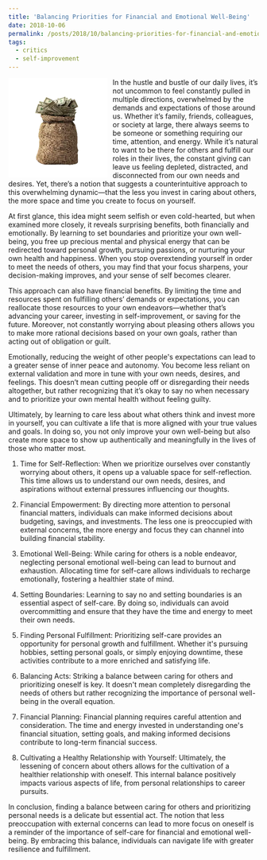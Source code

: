 ```yaml
---
title: 'Balancing Priorities for Financial and Emotional Well-Being'
date: 2018-10-06
permalink: /posts/2018/10/balancing-priorities-for-financial-and-emotional-well-being/
tags:
  - critics
  - self-improvement
---
```


<img width="200" alt="money" src="/images/posts/balancing-priorities-for-financial-and-emotional-well-being.webp" style="float: left; margin-right: 10px;" /> In the hustle and bustle of our daily lives, it’s not uncommon to feel constantly pulled in multiple directions, overwhelmed by the demands and expectations of those around us. Whether it’s family, friends, colleagues, or society at large, there always seems to be someone or something requiring our time, attention, and energy. While it’s natural to want to be there for others and fulfill our roles in their lives, the constant giving can leave us feeling depleted, distracted, and disconnected from our own needs and desires. Yet, there’s a notion that suggests a counterintuitive approach to this overwhelming dynamic—that the less you invest in caring about others, the more space and time you create to focus on yourself.

At first glance, this idea might seem selfish or even cold-hearted, but when examined more closely, it reveals surprising benefits, both financially and emotionally. By learning to set boundaries and prioritize your own well-being, you free up precious mental and physical energy that can be redirected toward personal growth, pursuing passions, or nurturing your own health and happiness. When you stop overextending yourself in order to meet the needs of others, you may find that your focus sharpens, your decision-making improves, and your sense of self becomes clearer.

This approach can also have financial benefits. By limiting the time and resources spent on fulfilling others’ demands or expectations, you can reallocate those resources to your own endeavors—whether that’s advancing your career, investing in self-improvement, or saving for the future. Moreover, not constantly worrying about pleasing others allows you to make more rational decisions based on your own goals, rather than acting out of obligation or guilt.

Emotionally, reducing the weight of other people's expectations can lead to a greater sense of inner peace and autonomy. You become less reliant on external validation and more in tune with your own needs, desires, and feelings. This doesn’t mean cutting people off or disregarding their needs altogether, but rather recognizing that it’s okay to say no when necessary and to prioritize your own mental health without feeling guilty.

Ultimately, by learning to care less about what others think and invest more in yourself, you can cultivate a life that is more aligned with your true values and goals. In doing so, you not only improve your own well-being but also create more space to show up authentically and meaningfully in the lives of those who matter most.

1. Time for Self-Reflection:
When we prioritize ourselves over constantly worrying about others, it opens up a valuable space for self-reflection. This time allows us to understand our own needs, desires, and aspirations without external pressures influencing our thoughts.

2. Financial Empowerment:
By directing more attention to personal financial matters, individuals can make informed decisions about budgeting, savings, and investments. The less one is preoccupied with external concerns, the more energy and focus they can channel into building financial stability.

3. Emotional Well-Being:
While caring for others is a noble endeavor, neglecting personal emotional well-being can lead to burnout and exhaustion. Allocating time for self-care allows individuals to recharge emotionally, fostering a healthier state of mind.

4. Setting Boundaries:
Learning to say no and setting boundaries is an essential aspect of self-care. By doing so, individuals can avoid overcommitting and ensure that they have the time and energy to meet their own needs.

5. Finding Personal Fulfillment:
Prioritizing self-care provides an opportunity for personal growth and fulfillment. Whether it's pursuing hobbies, setting personal goals, or simply enjoying downtime, these activities contribute to a more enriched and satisfying life.

6. Balancing Acts:
Striking a balance between caring for others and prioritizing oneself is key. It doesn't mean completely disregarding the needs of others but rather recognizing the importance of personal well-being in the overall equation.

7. Financial Planning:
Financial planning requires careful attention and consideration. The time and energy invested in understanding one's financial situation, setting goals, and making informed decisions contribute to long-term financial success.

8. Cultivating a Healthy Relationship with Yourself:
Ultimately, the lessening of concern about others allows for the cultivation of a healthier relationship with oneself. This internal balance positively impacts various aspects of life, from personal relationships to career pursuits.

In conclusion, finding a balance between caring for others and prioritizing personal needs is a delicate but essential act. The notion that less preoccupation with external concerns can lead to more focus on oneself is a reminder of the importance of self-care for financial and emotional well-being. By embracing this balance, individuals can navigate life with greater resilience and fulfillment.
